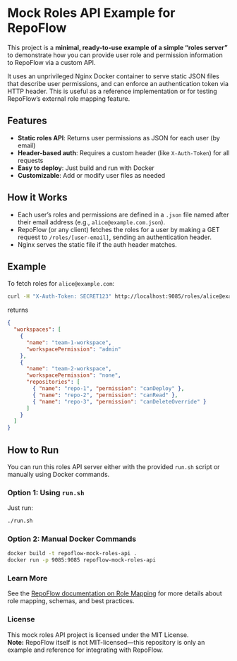 # Mock Roles API Example for RepoFlow

This project is a **minimal, ready-to-use example of a simple “roles server”** to demonstrate how you can provide user role and permission information to RepoFlow via a custom API.

It uses an unprivileged Nginx Docker container to serve static JSON files that describe user permissions, and can enforce an authentication token via HTTP header. This is useful as a reference implementation or for testing RepoFlow’s external role mapping feature.

## Features

- **Static roles API**: Returns user permissions as JSON for each user (by email)
- **Header-based auth**: Requires a custom header (like `X-Auth-Token`) for all requests
- **Easy to deploy**: Just build and run with Docker
- **Customizable**: Add or modify user files as needed

## How it Works

- Each user’s roles and permissions are defined in a `.json` file named after their email address (e.g., `alice@example.com.json`).
- RepoFlow (or any client) fetches the roles for a user by making a GET request to `/roles/[user-email]`, sending an authentication header.
- Nginx serves the static file if the auth header matches.

## Example

To fetch roles for `alice@example.com`:

```bash
curl -H "X-Auth-Token: SECRET123" http://localhost:9085/roles/alice@example.com
```

returns

```JSON
{
  "workspaces": [
    {
      "name": "team-1-workspace",
      "workspacePermission": "admin"
    },
    {
      "name": "team-2-workspace",
      "workspacePermission": "none",
      "repositories": [
        { "name": "repo-1", "permission": "canDeploy" },
        { "name": "repo-2", "permission": "canRead" },
        { "name": "repo-3", "permission": "canDeleteOverride" }
      ]
    }
  ]
}
```

## How to Run

You can run this roles API server either with the provided `run.sh` script or manually using Docker commands.

### Option 1: Using `run.sh`

Just run:

```bash
./run.sh
```

### Option 2: Manual Docker Commands

```bash
docker build -t repoflow-mock-roles-api .
docker run -p 9085:9085 repoflow-mock-roles-api
```

### Learn More

See the [RepoFlow documentation on Role Mapping]() for more details about role mapping, schemas, and best practices.

### License

This mock roles API project is licensed under the MIT License.  
**Note:** RepoFlow itself is not MIT-licensed—this repository is only an example and reference for integrating with RepoFlow.
